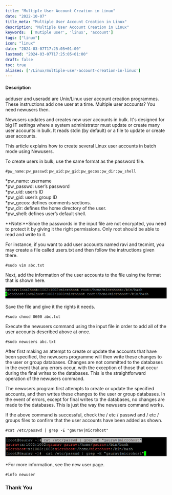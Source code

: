 ```yaml
---
title: "Multiple User Account Creation in Linux"
date: "2022-10-07"
title_meta: "Multiple User Account Creation in Linux"
description: "Multiple User Account Creation in Linux"
keywords:  ['mutiple user', 'linux', 'account']
tags: ["linux"]
icon: "linux"
date: "2024-03-07T17:25:05+01:00"
lastmod: "2024-03-07T17:25:05+01:00" 
draft: false
toc: true
aliases: ['/Linux/multiple-user-account-creation-in-linux']
---
```


#### **Description**

adduser and useradd are Unix/Linux user account creation programmes. These instructions add one user at a time. Multiple user accounts? You need newusers then.

Newusers updates and creates new user accounts in bulk. It's designed for big IT settings where a system administrator must update or create many user accounts in bulk. It reads stdin (by default) or a file to update or create user accounts.

This article explains how to create several Linux user accounts in batch mode using Newusers.

To create users in bulk, use the same format as the password file.

```
#pw_name:pw_passwd:pw_uid:pw_gid:pw_gecos:pw_dir:pw_shell
```

\*pw\_name: username  
\*pw\_passwd: user’s password  
\*pw\_uid: user’s ID  
\*pw\_gid: user’s group ID  
\*pw\_gecos: defines comments sections.  
\*pw\_dir: defines the home directory of the user.  
\*pw\_shell: defines user’s default shell.

**Note:**Since the passwords in the input file are not encrypted, you need to protect it by giving it the right permissions. Only root should be able to read and write to it.

For instance, if you want to add user accounts named ravi and tecmint, you may create a file called users.txt and then follow the instructions given there.

```
#sudo vim abc.txt
```

Next, add the information of the user accounts to the file using the format that is shown here.

![](images/image-249.png)

Save the file and give it the rights it needs.

```
#sudo chmod 0600 abc.txt
```

Execute the newusers command using the input file in order to add all of the user accounts described above at once.

```
#sudo newusers abc.txt
```

After first making an attempt to create or update the accounts that have been specified, the newusers programme will then write these changes to the user or group databases. Changes are not committed to the databases in the event that any errors occur, with the exception of those that occur during the final writes to the databases. This is the straightforward operation of the newusers command.

The newusers program first attempts to create or update the specified accounts, and then writes these changes to the user or group databases. In the event of errors, except for final writes to the databases, no changes are made to the databases. This is just the way the newusers command works.

If the above command is successful, check the / etc / passwd and / etc / groups files to confirm that the user accounts have been added as shown.

```
#cat /etc/passwd | grep -E "gaurav|microhost"
```

![](images/image-258.png)

\*For more information, see the new user page.

```
#info newuser
```

### **Thank You**
